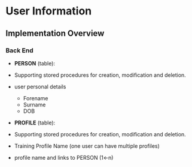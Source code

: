 # User Information

## Implementation Overview
### Back End

- **PERSON** (table):
 - Supporting stored procedures for creation, modification and deletion.
 - user personal details
   - Forename
   - Surname
   - DOB


- **PROFILE** (table):
 - Supporting stored procedures for creation, modification and deletion.
 - Training Profile Name (one user can have multiple profiles)
 - profile name and links to PERSON (1<-n)
